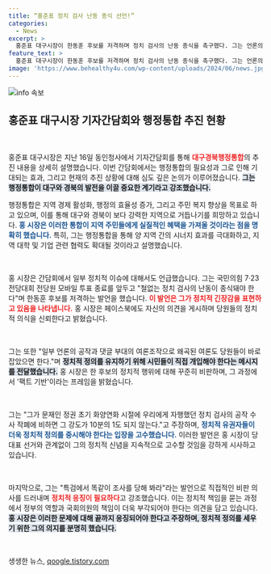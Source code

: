 ```yaml
---
title: “홍준표 정치 검사 난동 종식 선언!”
categories:
  - News
excerpt: >
  홍준표 대구시장이 한동훈 후보를 저격하며 정치 검사의 난동 종식을 촉구했다. 그는 언론의 여론 왜곡을 경고하고 정치적 정의를 강조했다. 대구경북행정통합 추진 발표 속, 신랄한 비판이 이어졌다! 클릭해서 더 알아보세요!
feature_text: >
  홍준표 대구시장이 한동훈 후보를 저격하며 정치 검사의 난동 종식을 촉구했다. 그는 언론의 여론 왜곡을 경고하고 정치적 정의를 강조했다. 대구경북행정통합 추진 발표 속, 신랄한 비판이 이어졌다! 클릭해서 더 알아보세요!
image: 'https://www.behealthy4u.com/wp-content/uploads/2024/06/news.jpg'
---
```


<p><img src="https://www.behealthy4u.com/wp-content/uploads/2024/06/news.jpg" alt="info 속보" /></p>

<h2 data-ke-size="size26">홍준표 대구시장 기자간담회와 행정통합 추진 현황</h2>

<p data-ke-size="size16">&nbsp;</p>

<p>홍준표 대구시장은 지난 16일 동인청사에서 기자간담회를 통해 <b><span style="color: #ee2323;">대구경북행정통합</span></b>의 추진 내용을 상세히 설명했습니다. 이번 간담회에서는 행정통합의 필요성과 그로 인해 기대되는 효과, 그리고 현재의 추진 상황에 대해 심도 깊은 논의가 이루어졌습니다. <b><span style="background-color: #21538527;">그는 행정통합이 대구와 경북의 발전을 이끌 중요한 계기라고 강조했습니다.</span></b></p>

<p>행정통합은 지역 경제 활성화, 행정의 효율성 증가, 그리고 주민 복지 향상을 목표로 하고 있으며, 이를 통해 대구와 경북이 보다 강력한 지역으로 거듭나기를 희망하고 있습니다. <b><span style="color: #1a5490;">홍 시장은 이러한 통합이 지역 주민들에게 실질적인 혜택을 가져올 것이라는 점을 명확히 했습니다.</span></b> 특히, 그는 행정통합을 통해 양 지역 간의 시너지 효과를 극대화하고, 지역 대학 및 기업 관련 협력도 확대될 것이라고 설명했습니다.</p>

<p data-ke-size="size16">&nbsp;</p>

<p>홍 시장은 간담회에서 일부 정치적 이슈에 대해서도 언급했습니다. 그는 국민의힘 7·23 전당대회 전당원 모바일 투표 종료를 앞두고 "철없는 정치 검사의 난동이 종식돼야 한다"며 한동훈 후보를 저격하는 발언을 했습니다. <b><span style="color: #ee2323;">이 발언은 그가 정치적 긴장감을 표현하고 있음을 나타냅니다.</span></b> 홍 시장은 페이스북에도 자신의 의견을 게시하며 당원들의 정치적 의식을 신뢰한다고 밝혔습니다.</p>

<p data-ke-size="size16">&nbsp;</p>

<p>그는 또한 "일부 언론의 공작과 댓글 부대의 여론조작으로 왜곡된 여론도 당원들이 바로 잡았으면 한다."며 <b><span style="background-color: #21538527;">정치적 정의를 유지하기 위해 시민들이 직접 개입해야 한다는 메시지를 전달했습니다.</span></b> 홍 시장은 한 후보의 정치적 행위에 대해 꾸준히 비판하며, 그 과정에서 '팩트 기반'이라는 프레임을 밝혔습니다.</p>

<p data-ke-size="size16">&nbsp;</p>

<p>그는 "그가 문재인 정권 초기 화양연화 시절에 우리에게 자행했던 정치 검사의 공작 수사 작폐에 비하면 그 강도가 10분의 1도 되지 않는다."고 주장하며, <b><span style="color: #1a5490;">정치적 유권자들이 더욱 정치적 정의를 중시해야 한다는 입장을 고수했습니다.</span></b> 이러한 발언은 홍 시장이 당 대표 선거와 관계없이 그의 정치적 신념을 지속적으로 고수할 것임을 강하게 시사하고 있습니다.</p>

<p data-ke-size="size16">&nbsp;</p>

<p>마지막으로, 그는 "특검에서 똑같이 조사를 당해 봐라"라는 발언으로 직접적인 비판 의사를 드러내며 <b><span style="color: #ee2323;">정치적 응징이 필요하다</span></b>고 강조했습니다. 이는 정치적 책임을 묻는 과정에서 정부의 역할과 국회의원의 책임이 더욱 부각되어야 한다는 의견을 담고 있습니다. <b><span style="background-color: #21538527;">홍 시장은 이러한 문제에 대해 끝까지 응징되어야 한다고 주장하며, 정치적 정의를 세우기 위한 그의 의지를 분명히 했습니다.</span></b></p>

<p data-ke-size="size16">&nbsp;</p>
생생한 뉴스, <a href="https://qoogle.tistory.com" rel="dofollow">qoogle.tistory.com</a>


